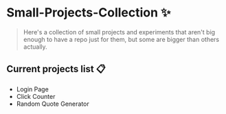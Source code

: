 # Small-Projects-Collection ✨
> Here's a collection of small projects and experiments that aren't big enough to have a repo just for them, but some are bigger than others actually.

## Current projects list 📋
- Login Page
- Click Counter
- Random Quote Generator

